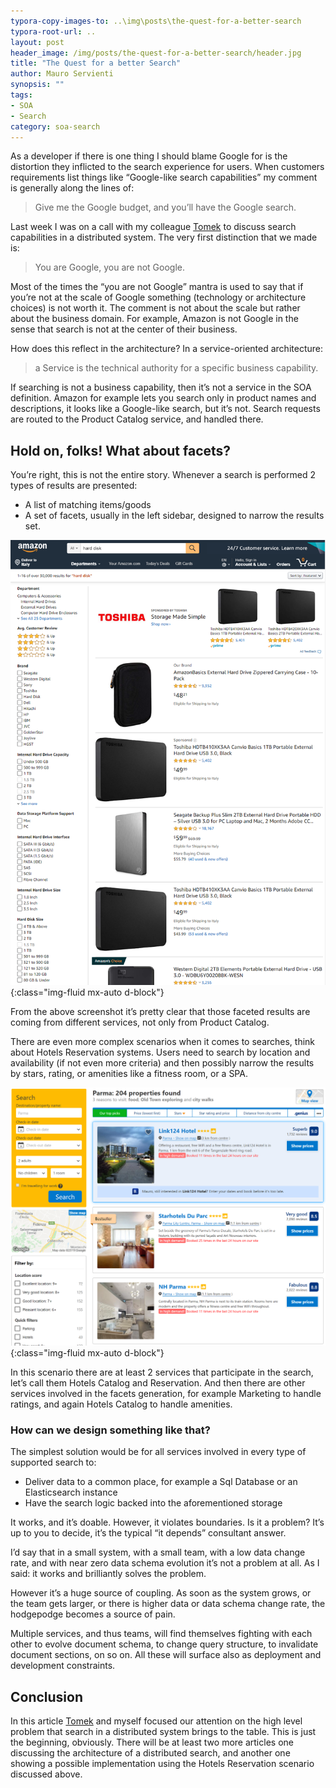 ```yaml
---
typora-copy-images-to: ..\img\posts\the-quest-for-a-better-search
typora-root-url: ..
layout: post
header_image: /img/posts/the-quest-for-a-better-search/header.jpg
title: "The Quest for a better Search"
author: Mauro Servienti
synopsis: ""
tags:
- SOA
- Search
category: soa-search
---
```


As a developer if there is one thing I should blame Google for is the distortion they inflicted to the search experience for users. When customers requirements list things like “Google-like search capabilities” my comment is generally along the lines of:

> Give me the Google budget, and you’ll have the Google search.

Last week I was on a call with my colleague [Tomek](https://twitter.com/Masternak) to discuss search capabilities in a distributed system. The very first distinction that we made is:

> You are Google, you are not Google.

Most of the times the “you are not Google” mantra is used to say that if you’re not at the scale of Google something (technology or architecture choices) is not worth it. The comment is not about the scale but rather about the business domain. For example, Amazon is not Google in the sense that search is not at the center of their business.

How does this reflect in the architecture? In a service-oriented architecture:

> a Service is the technical authority for a specific business capability.

If searching is not a business capability, then it’s not a service in the SOA definition. Amazon for example lets you search only in product names and descriptions, it looks like a Google-like search, but it’s not. Search requests are routed to the Product Catalog service, and handled there.

## Hold on, folks! What about facets?

You’re right, this is not the entire story. Whenever a search is performed 2 types of results are presented:

- A list of matching items/goods
- A set of facets, usually in the left sidebar, designed to narrow the results set.

![1557912046187](/img/posts/the-quest-for-a-better-search/1557912046187.png){:class="img-fluid mx-auto d-block"}

From the above screenshot it’s pretty clear that those faceted results are coming from different services, not only from Product Catalog.

There are even more complex scenarios when it comes to searches, think about Hotels Reservation systems. Users need to search by location and availability (if not even more criteria) and then possibly narrow the results by stars, rating, or amenities like a fitness room, or a SPA.

![1557912425551](/img/posts/the-quest-for-a-better-search/1557912425551.png){:class="img-fluid mx-auto d-block"}

In this scenario there are at least 2 services that participate in the search, let’s call them Hotels Catalog and Reservation. And then there are other services involved in the facets generation, for example Marketing to handle ratings, and again Hotels Catalog to handle amenities.

### How can we design something like that?

The simplest solution would be for all services involved in every type of supported search to:

- Deliver data to a common place, for example a Sql Database or an Elasticsearch instance
- Have the search logic backed into the aforementioned storage

It works, and it’s doable. However, it violates boundaries. Is it a problem? It’s up to you to decide, it’s the typical “it depends” consultant answer.

I’d say that in a small system, with a small team, with a low data change rate, and with near zero data schema evolution it’s not a problem at all. As I said: it works and brilliantly solves the problem.

However it’s a huge source of coupling. As soon as the system grows, or the team gets larger, or there is higher data or data schema change rate, the hodgepodge becomes a source of pain.

Multiple services, and thus teams, will find themselves fighting with each other to evolve document schema, to change query structure, to invalidate document sections, on so on. All these will surface also as deployment and development constraints.

## Conclusion

In this article [Tomek](https://twitter.com/Masternak) and myself focused our attention on the high level problem that search in a distributed system brings to the table. This is just the beginning, obviously. There will be at least two more articles one discussing the architecture of a distributed search, and another one showing a possible implementation using the Hotels Reservation scenario discussed above.

